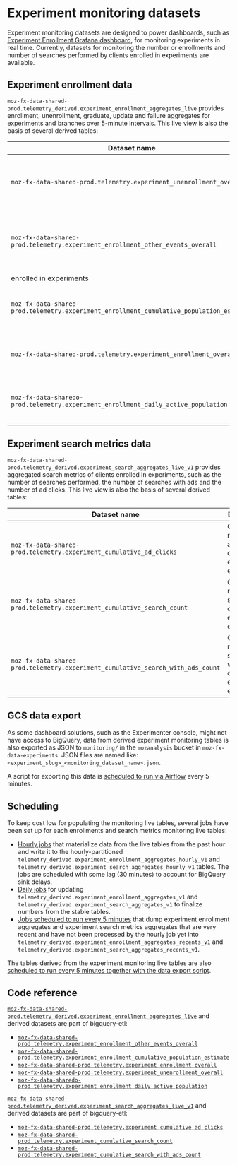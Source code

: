# Experiment monitoring datasets

<!-- toc -->

Experiment monitoring datasets are designed to power dashboards, such as [Experiment Enrollment Grafana dashboard](https://grafana.telemetry.mozilla.org/d/XspgvdxZz/experiment-enrollment?orgId=1), for monitoring experiments in real time. Currently, datasets for monitoring the number or enrollments and number of searches performed by clients enrolled in experiments are available.

## Experiment enrollment data

`moz-fx-data-shared-prod.telemetry_derived.experiment_enrollment_aggregates_live` provides enrollment, unenrollment, graduate, update and failure aggregates for experiments and branches over 5-minute intervals. This live view is also the basis of several derived tables:

| Dataset name                                                                             | Description                                                         |
| ---------------------------------------------------------------------------------------- | ------------------------------------------------------------------- |
| `moz-fx-data-shared-prod.telemetry.experiment_unenrollment_overall`                      | Overall number of clients that unenrolled from experiments          |
| `moz-fx-data-shared-prod.telemetry.experiment_enrollment_other_events_overall`           | Number of events other than `enroll` and `unenroll` sent by clients |
| enrolled in experiments                                                                  |
| `moz-fx-data-shared-prod.telemetry.experiment_enrollment_cumulative_population_estimate` | Cumulative number of clients enrolled in experiments                |
| `moz-fx-data-shared-prod.telemetry.experiment_enrollment_overall`                        | Overall number of clients enrolled in experiments                   |
| `moz-fx-data-sharedo-prod.telemetry.experiment_enrollment_daily_active_population`       | Number of daily active clients enrolled in experiments              |

## Experiment search metrics data

`moz-fx-data-shared-prod.telemetry_derived.experiment_search_aggregates_live_v1` provides aggregated search metrics of clients enrolled in experiments, such as the number of searches performed, the number of searches with ads and the number of ad clicks. This live view is also the basis of several derived tables:

| Dataset name                                                                    | Description                                                               |
| ------------------------------------------------------------------------------- | ------------------------------------------------------------------------- |
| `moz-fx-data-shared-prod.telemetry.experiment_cumulative_ad_clicks`             | Cumulative number of ad clicks by clients enrolled in experiments         |
| `moz-fx-data-shared-prod.telemetry.experiment_cumulative_search_count`          | Cumulative number of searches by clients enrolled in experiments          |
| `moz-fx-data-shared-prod.telemetry.experiment_cumulative_search_with_ads_count` | Cumulative number of searches with ads by clients enrolled in experiments |

## GCS data export

As some dashboard solutions, such as the Experimenter console, might not have access to BigQuery, data from derived experiment monitoring tables is also exported as JSON to `monitoring/` in the `mozanalysis` bucket in `moz-fx-data-experiments`. JSON files are named like: `<experiment_slug>_<monitoring_dataset_name>.json`.

A script for exporting this data is [scheduled to run via Airflow](https://github.com/mozilla/telemetry-airflow/blob/ad3d678cb45c7ac67cb96a46efb6b4e731b856f0/dags/experiments_live.py#L70) every 5 minutes.

## Scheduling

To keep cost low for populating the monitoring live tables, several jobs have been set up for each enrollments and search metrics monitoring live tables:

- [Hourly jobs](https://github.com/mozilla/bigquery-etl/blob/master/dags/bqetl_experiments_hourly.py) that materialize data from the live tables from the past hour and write it to the hourly-partitioned `telemetry_derived.experiment_enrollment_aggregates_hourly_v1` and `telemetry_derived.experiment_search_aggregates_hourly_v1` tables. The jobs are scheduled with some lag (30 minutes) to account for BigQuery sink delays.
- [Daily jobs](https://github.com/mozilla/bigquery-etl/blob/master/dags/bqetl_experiments_daily.py) for updating `telemetry_derived.experiment_enrollment_aggregates_v1` and `telemetry_derived.experiment_search_aggregates_v1` to finalize numbers from the stable tables.
- [Jobs scheduled to run every 5 minutes](https://github.com/mozilla/telemetry-airflow/blob/ad3d678cb45c7ac67cb96a46efb6b4e731b856f0/dags/experiments_live.py#L18) that dump experiment enrollment aggregates and experiment search metrics aggregates that are very recent and have not been processed by the hourly job yet into `telemetry_derived.experiment_enrollment_aggregates_recents_v1` and `telemetry_derived.experiment_search_aggregates_recents_v1`.

The tables derived from the experiment monitoring live tables are also [scheduled to run every 5 minutes together with the data export script](https://github.com/mozilla/telemetry-airflow/blob/ad3d678cb45c7ac67cb96a46efb6b4e731b856f0/dags/experiments_live.py#L18).

## Code reference

[`moz-fx-data-shared-prod.telemetry_derived.experiment_enrollment_aggregates_live`](https://github.com/mozilla/bigquery-etl/blob/master/sql/moz-fx-data-shared-prod/telemetry_derived/experiment_enrollment_aggregates_live/view.sql) and derived datasets are part of bigquery-etl:

- [`moz-fx-data-shared-prod.telemetry.experiment_enrollment_other_events_overall`](https://github.com/mozilla/bigquery-etl/blob/master/sql/moz-fx-data-shared-prod/telemetry_derived/experiment_enrollment_other_events_overall_v1/query.sql)
- [`moz-fx-data-shared-prod.telemetry.experiment_enrollment_cumulative_population_estimate`](https://github.com/mozilla/bigquery-etl/blob/master/sql/moz-fx-data-shared-prod/telemetry_derived/experiment_enrollment_cumulative_population_estimate_v1/query.sql)
- [`moz-fx-data-shared-prod.telemetry.experiment_enrollment_overall`](https://github.com/mozilla/bigquery-etl/blob/master/sql/moz-fx-data-shared-prod/telemetry_derived/experiment_enrollment_overall_v1/query.sql)
- [`moz-fx-data-shared-prod.telemetry.experiment_unenrollment_overall`](https://github.com/mozilla/bigquery-etl/blob/master/sql/moz-fx-data-shared-prod/telemetry_derived/experiment_unenrollment_overall_v1/query.sql)
- [`moz-fx-data-sharedo-prod.telemetry.experiment_enrollment_daily_active_population`](https://github.com/mozilla/bigquery-etl/blob/master/sql/moz-fx-data-shared-prod/telemetry_derived/experiment_enrollment_daily_active_population_v1/query.sql)

[`moz-fx-data-shared-prod.telemetry_derived.experiment_search_aggregates_live_v1`](https://github.com/mozilla/bigquery-etl/blob/master/sql/moz-fx-data-shared-prod/telemetry_derived/experiment_search_aggregates_live_v1/view.sql) and derived datasets are part of bigquery-etl:

- [`moz-fx-data-shared-prod.telemetry.experiment_cumulative_ad_clicks`](https://github.com/mozilla/bigquery-etl/blob/master/sql/moz-fx-data-shared-prod/telemetry_derived/experiment_cumulative_ad_clicks_v1/query.sql)
- [`moz-fx-data-shared-prod.telemetry.experiment_cumulative_search_count`](https://github.com/mozilla/bigquery-etl/blob/master/sql/moz-fx-data-shared-prod/telemetry_derived/experiment_cumulative_search_count_v1/query.sql)
- [`moz-fx-data-shared-prod.telemetry.experiment_cumulative_search_with_ads_count`](https://github.com/mozilla/bigquery-etl/blob/master/sql/moz-fx-data-shared-prod/telemetry_derived/experiment_cumulative_search_with_ads_count_v1/query.sql)
